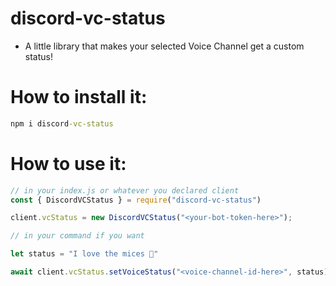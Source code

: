 # discord-vc-status

* A little library that makes your selected Voice Channel get a custom status!

# How to install it:

```cmd
npm i discord-vc-status
```

# How to use it:

```js
// in your index.js or whatever you declared client
const { DiscordVCStatus } = require("discord-vc-status")

client.vcStatus = new DiscordVCStatus("<your-bot-token-here>");

// in your command if you want

let status = "I love the mices 🐁"

await client.vcStatus.setVoiceStatus("<voice-channel-id-here>", status)
```